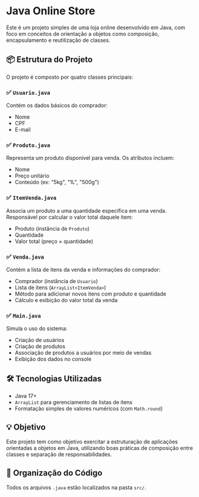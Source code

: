 # Java Online Store

Este é um projeto simples de uma loja online desenvolvido em Java, com foco em conceitos de orientação a objetos como composição, encapsulamento e reutilização de classes.

## 📦 Estrutura do Projeto

O projeto é composto por quatro classes principais:

### ✅ `Usuario.java`

Contém os dados básicos do comprador:
- Nome
- CPF
- E-mail

### ✅ `Produto.java`

Representa um produto disponível para venda. Os atributos incluem:
- Nome
- Preço unitário
- Conteúdo (ex: "5kg", "1L", "500g")

### ✅ `ItemVenda.java`

Associa um produto a uma quantidade específica em uma venda. Responsável por calcular o valor total daquele item:
- Produto (instância de `Produto`)
- Quantidade
- Valor total (preço × quantidade)

### ✅ `Venda.java`

Contém a lista de itens da venda e informações do comprador:
- Comprador (instância de `Usuario`)
- Lista de itens (`ArrayList<ItemVenda>`)
- Método para adicionar novos itens com produto e quantidade
- Cálculo e exibição do valor total da venda

### ✅ `Main.java`

Simula o uso do sistema:
- Criação de usuários
- Criação de produtos
- Associação de produtos a usuários por meio de vendas
- Exibição dos dados no console

## 🛠 Tecnologias Utilizadas

- Java 17+
- `ArrayList` para gerenciamento de listas de itens
- Formatação simples de valores numéricos (com `Math.round`)

## 💡 Objetivo

Este projeto tem como objetivo exercitar a estruturação de aplicações orientadas a objetos em Java, utilizando boas práticas de composição entre classes e separação de responsabilidades.

## 📂 Organização do Código

Todos os arquivos `.java` estão localizados na pasta `src/`.